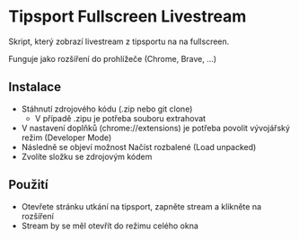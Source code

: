 # Tipsport Fullscreen Livestream

Skript, který zobrazí livestream z tipsportu na na fullscreen.

Funguje jako rozšíření do prohlížeče (Chrome, Brave, ...)


## Instalace
- Stáhnutí zdrojového kódu (.zip nebo git clone)
    - V případě .zipu je potřeba souboru extrahovat
- V nastavení doplňků (chrome://extensions) je potřeba povolit vývojářský režim (Developer Mode)
- Následně se objeví možnost Načíst rozbalené (Load unpacked)
- Zvolíte složku se zdrojovým kódem

## Použití
- Otevřete stránku utkání na tipsport, zapněte stream a klikněte na rozšíření
- Stream by se měl otevřít do režimu celého okna
